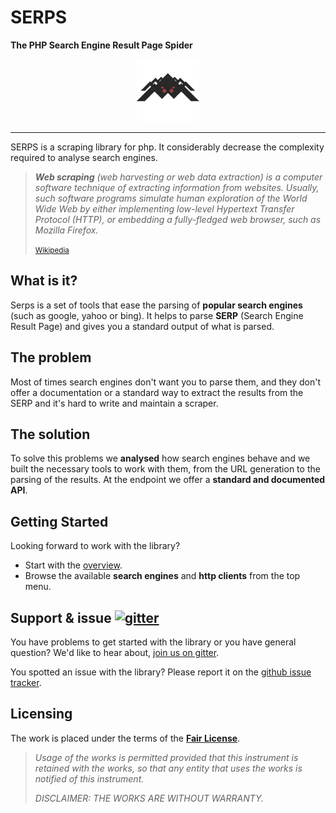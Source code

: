 SERPS
=====

**The PHP Search Engine Result Page Spider**

<center><img class="frameless-image" style="max-height:100px" src="images/logo.png"/></center>


---

SERPS is a scraping library for php. It considerably decrease the complexity required to analyse search engines.


> <cite>**Web scraping** (web harvesting or web data extraction) is a computer software technique of extracting 
> information from websites. Usually, such software programs simulate human exploration of the World Wide Web 
> by either implementing low-level Hypertext Transfer Protocol (HTTP), 
> or embedding a fully-fledged web browser, such as Mozilla Firefox.</cite>
>
> <small>[Wikipedia](https://en.wikipedia.org/wiki/Web_scraping)</small>


What is it?
-----------

Serps is a set of tools that ease the parsing of **popular search engines** (such as google, yahoo or bing).
It helps to parse **SERP** (Search Engine Result Page) and gives you a standard output of what is parsed.

The problem
-----------

Most of times search engines don't want you to parse them, and they don't offer a documentation or a standard way 
to extract the results from the SERP and it's hard to write and maintain a scraper.

The solution
------------

To solve this problems we **analysed** how search engines behave and we built the necessary tools to
work with them, from the URL generation to the parsing of the results. 
At the endpoint we offer a **standard and documented API**.

Getting Started
---------------

Looking forward to work with the library? 

- Start with the [overview](overview.md).
- Browse the available **search engines** and **http clients** from the top menu.

Support & issue [<img class="frameless-image" alt="gitter" src="https://img.shields.io/gitter/room/nwjs/nw.js.svg" />](https://gitter.im/serp-spider/help)
---------------

You have problems to get started with the library or you have general question? We'd like to hear about,
[join us on gitter](https://gitter.im/serp-spider/help).

You spotted an issue with the library? Please report it on the 
[github issue tracker](https://github.com/serp-spider/serps/issues).

                                                                                                 



Licensing
---------

The work is placed under the terms of the [**Fair License**](https://github.com/serp-scrape/serps/blob/master/LICENSE).

> <cite>Usage of the works is permitted provided that this instrument is retained with the works, 
> so that any entity that uses the works is notified of this instrument.</cite>
>
> <cite>DISCLAIMER: THE WORKS ARE WITHOUT WARRANTY.</cite>